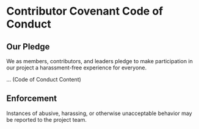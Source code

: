 
# Contributor Covenant Code of Conduct

## Our Pledge
We as members, contributors, and leaders pledge to make participation in our project a harassment-free experience for everyone.

... (Code of Conduct Content)

## Enforcement
Instances of abusive, harassing, or otherwise unacceptable behavior may be reported to the project team.
